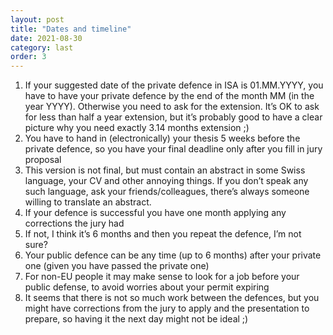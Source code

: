 ```yaml
---
layout: post
title: "Dates and timeline"
date: 2021-08-30
category: last
order: 3
---
```


1. If your suggested date of the private defence in ISA is 01.MM.YYYY, you have to have your private defence by the end of the month MM (in the year YYYY). Otherwise you need to ask for the extension. It’s OK to ask for less than half a year extension, but it’s probably good to have a clear picture why you need exactly 3.14 months extension ;) 
1. You have to hand in (electronically) your thesis 5 weeks before the private defence, so you have your final deadline only after you fill in jury proposal
1. This version is not final, but must contain an abstract in some Swiss language, your CV and other annoying things. If you don’t speak any such language, ask your friends/colleagues, there’s always someone willing to translate an abstract.
1. If your defence is successful you have one month applying any corrections the jury had
1. If not, I think it’s 6 months and then you repeat the defence, I’m not sure?
1. Your public defence can be any time (up to 6 months) after your private one (given you have passed the private one)
1. For non-EU people it may make sense to look for a job before your public defense, to avoid worries about your permit expiring
1. It seems that there is not so much work between the defences, but you might have corrections from the jury to apply and the presentation to prepare, so having it the next day might not be ideal ;) 

